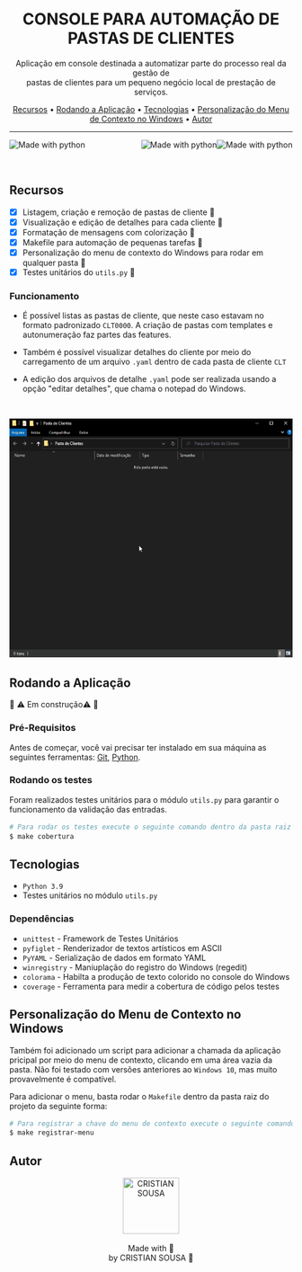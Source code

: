 <h1 align="center">CONSOLE PARA AUTOMAÇÃO DE PASTAS DE CLIENTES</h1>

<p align="center">Aplicação em console destinada a automatizar parte do processo real da gestão de <br> pastas de clientes para um pequeno negócio local
de prestação de serviços.</p>

<p align="center">
 <a href="#recursos">Recursos</a> •
 <a href="#rodando-a-aplicação">Rodando a Aplicação</a> •
 <a href="#tecnologias">Tecnologias</a> •
 <a href="#personalização-do-menu-de-contexto-no-windows">Personalização do Menu de Contexto no Windows</a> •
 <a href="#autor">Autor</a>
</p>

---

<p>
  <img src="https://img.shields.io/badge/Python-3776AB?style=for-the-badge&logo=python&logoColor=white" alt="Made with python" height="30">
  <img src="http://ForTheBadge.com/images/badges/made-with-python.svg" alt="Made with python" height="30" align="right">
  <img src="http://ForTheBadge.com/images/badges/built-with-love.svg" alt="Made with python" height="30" align="right">
</p>
<br>

## Recursos
- [x] Listagem, criação e remoção de pastas de cliente :tada:
- [x] Visualização e edição de detalhes para cada cliente :tada:
- [x] Formatação de mensagens com colorização :tada:
- [x] Makefile para automação de pequenas tarefas :tada:
- [x] Personalização do menu de contexto do Windows para rodar em qualquer pasta :tada:
- [x] Testes unitários do `utils.py` :tada:

### Funcionamento

* É possível listas as pastas de cliente, que neste caso estavam no formato padronizado `CLT0000`.
A criação de pastas com templates e autonumeração faz partes das features.

* Também é possível visualizar detalhes do cliente por meio do carregamento de um arquivo `.yaml` dentro de cada pasta de cliente `CLT`

* A edição dos arquivos de detalhe `.yaml` pode ser realizada usando a opção "editar detalhes", que chama o notepad do Windows.

<br>

<p align="center">
    <img src="docs/assets/img/Anima%C3%A7%C3%A3o-Menu-Contexto.gif" height="425"> 
</p>


## Rodando a Aplicação
:construction_worker: :warning: Em construção:warning: :construction_worker:

### Pré-Requisitos

Antes de começar, você vai precisar ter instalado em sua máquina as seguintes ferramentas:
[Git](https://git-scm.com), [Python](https://www.python.org/).

### Rodando os testes

Foram realizados testes unitários para o módulo `utils.py` para garantir o funcionamento da validação das entradas.

```bash
# Para rodar os testes execute o seguinte comando dentro da pasta raiz da aplicação
$ make cobertura
```

## Tecnologias

* `Python 3.9`
* Testes unitários no módulo `utils.py`

### Dependências
* `unittest` - Framework de Testes Unitários
* `pyfiglet` - Renderizador de textos artísticos em ASCII
* `PyYAML` - Serialização de dados em formato YAML
* `winregistry` - Maniuplação do registro do Windows (regedit)
* `colorama` - Habilta a produção de texto colorido no console do Windows
* `coverage` - Ferramenta para medir a cobertura de código pelos testes

## Personalização do Menu de Contexto no Windows

Também foi adicionado um script para adicionar a chamada da aplicação pricipal por meio do menu de contexto,
clicando em uma área vazia da pasta. Não foi testado com versões anteriores ao `Windows 10`, mas muito provavelmente é compatível.

Para adicionar o menu, basta rodar o `Makefile` dentro da pasta raiz do projeto da seguinte forma:

```bash
# Para registrar a chave do menu de contexto execute o seguinte comando dentro da pasta raiz da aplicação
$ make registrar-menu
```

## Autor
<div>
  <p align="center">
    <img title="CRISTIAN SOUSA" src="https://avatars.githubusercontent.com/engcs" height="100" width="100" />
  </p>
  <p align="center" >
    Made with 💜 <br>by CRISTIAN SOUSA 👋
  </p>
</div>
